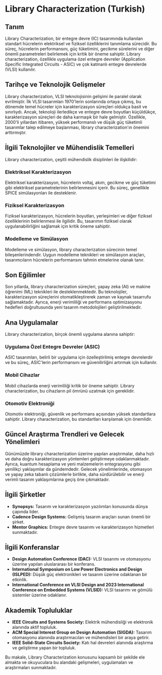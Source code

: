 # Library Characterization (Turkish)

## Tanım

Library Characterization, bir entegre devre (IC) tasarımında kullanılan standart hücrelerin elektriksel ve fiziksel özelliklerini tanımlama sürecidir. Bu süreç, hücrelerin performansını, güç tüketimini, gecikme sürelerini ve diğer önemli parametreleri belirlemek için kritik bir öneme sahiptir. Library characterization, özellikle uygulama özel entegre devreler (Application Specific Integrated Circuits - ASIC) ve çok katmanlı entegre devrelerde (VLSI) kullanılır.

## Tarihçe ve Teknolojik Gelişmeler

Library characterization, VLSI teknolojisinin gelişimi ile paralel olarak evrilmiştir. İlk VLSI tasarımları 1970'lerin sonlarında ortaya çıkmış, bu dönemde temel hücreler için karakterizasyon süreçleri oldukça basit ve sınırlıydı. Ancak, teknoloji ilerledikçe ve entegre devre boyutları küçüldükçe, karakterizasyon süreçleri de daha karmaşık bir hale gelmiştir. Özellikle, 2000'li yıllardan itibaren, yüksek performanslı ve düşük güç tüketimli tasarımlar talep edilmeye başlanması, library characterization'ın önemini arttırmıştır.

## İlgili Teknolojiler ve Mühendislik Temelleri

Library characterization, çeşitli mühendislik disiplinleri ile ilişkilidir:

### Elektriksel Karakterizasyon

Elektriksel karakterizasyon, hücrelerin voltaj, akım, gecikme ve güç tüketimi gibi elektriksel parametrelerinin belirlenmesini içerir. Bu süreç, genellikle SPICE simülasyonları ile desteklenir.

### Fiziksel Karakterizasyon

Fiziksel karakterizasyon, hücrelerin boyutları, yerleşimleri ve diğer fiziksel özelliklerinin belirlenmesi ile ilgilidir. Bu, tasarımın fiziksel olarak uygulanabilirliğini sağlamak için kritik öneme sahiptir.

### Modelleme ve Simülasyon

Modelleme ve simülasyon, library characterization sürecinin temel bileşenlerindendir. Uygun modelleme teknikleri ve simülasyon araçları, tasarımcıların hücrelerin performansını tahmin etmelerine olanak tanır.

## Son Eğilimler

Son yıllarda, library characterization süreçleri, yapay zeka (AI) ve makine öğrenimi (ML) teknikleri ile desteklenmektedir. Bu teknolojiler, karakterizasyon süreçlerini otomatikleştirerek zaman ve kaynak tasarrufu sağlamaktadır. Ayrıca, enerji verimliliği ve performans optimizasyonu hedefleri doğrultusunda yeni tasarım metodolojileri geliştirilmektedir.

## Ana Uygulamalar

Library characterization, birçok önemli uygulama alanına sahiptir:

### Uygulama Özel Entegre Devreler (ASIC)

ASIC tasarımları, belirli bir uygulama için özelleştirilmiş entegre devrelerdir ve bu süreç, ASIC'lerin performansını ve güvenilirliğini artırmak için kullanılır.

### Mobil Cihazlar

Mobil cihazlarda enerji verimliliği kritik bir öneme sahiptir. Library characterization, bu cihazların pil ömrünü uzatmak için gereklidir.

### Otomotiv Elektroniği

Otomotiv elektroniği, güvenlik ve performans açısından yüksek standartlara sahiptir. Library characterization, bu standartları karşılamak için önemlidir.

## Güncel Araştırma Trendleri ve Gelecek Yönelimleri

Günümüzde library characterization üzerine yapılan araştırmalar, daha hızlı ve daha doğru karakterizasyon yöntemleri geliştirmeye odaklanmaktadır. Ayrıca, kuantum hesaplama ve yeni malzemelerin entegrasyonu gibi yenilikçi yaklaşımlar da gündemdedir. Gelecek yönelimlerinde, otomasyon ve yapay zeka tabanlı çözümlerle birlikte, daha sürdürülebilir ve enerji verimli tasarım yaklaşımlarına geçiş öne çıkmaktadır.

## İlgili Şirketler

- **Synopsys:** Tasarım ve karakterizasyon yazılımları konusunda dünya çapında lider.
- **Cadence Design Systems:** Gelişmiş tasarım araçları sunan önemli bir şirket.
- **Mentor Graphics:** Entegre devre tasarımı ve karakterizasyon hizmetleri sunmaktadır.

## İlgili Konferanslar

- **Design Automation Conference (DAC):** VLSI tasarımı ve otomasyonu üzerine yapılan uluslararası bir konferans.
- **International Symposium on Low Power Electronics and Design (ISLPED):** Düşük güç elektronikleri ve tasarım üzerine odaklanan bir etkinlik.
- **International Conference on VLSI Design and 2023 International Conference on Embedded Systems (VLSID):** VLSI tasarımı ve gömülü sistemler üzerine odaklanır.

## Akademik Topluluklar

- **IEEE Circuits and Systems Society:** Elektrik mühendisliği ve elektronik alanında aktif topluluk.
- **ACM Special Interest Group on Design Automation (SIGDA):** Tasarım otomasyonu alanında araştırmacıları ve mühendisleri bir araya getirir.
- **IEEE Solid-State Circuits Society:** Katı hal devreleri alanında araştırma ve geliştirme yapan bir topluluk.

Bu makale, Library Characterization konusunu kapsamlı bir şekilde ele almakta ve okuyuculara bu alandaki gelişmeleri, uygulamaları ve araştırmaları sunmaktadır.